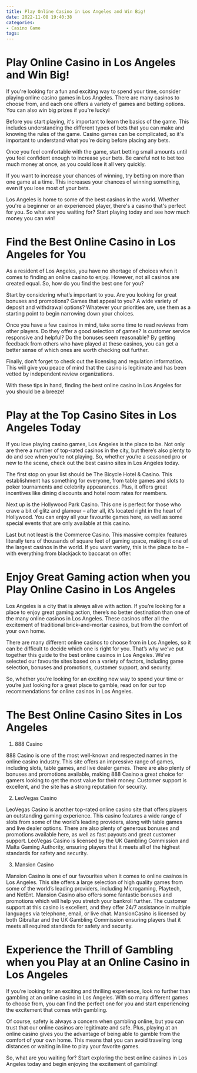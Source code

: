 ```yaml
---
title: Play Online Casino in Los Angeles and Win Big!
date: 2022-11-08 19:40:38
categories:
- Casino Game
tags:
---
```



#  Play Online Casino in Los Angeles and Win Big!

If you're looking for a fun and exciting way to spend your time, consider playing online casino games in Los Angeles. There are many casinos to choose from, and each one offers a variety of games and betting options. You can also win big prizes if you're lucky!

Before you start playing, it's important to learn the basics of the game. This includes understanding the different types of bets that you can make and knowing the rules of the game. Casino games can be complicated, so it's important to understand what you're doing before placing any bets.

Once you feel comfortable with the game, start betting small amounts until you feel confident enough to increase your bets. Be careful not to bet too much money at once, as you could lose it all very quickly.

If you want to increase your chances of winning, try betting on more than one game at a time. This increases your chances of winning something, even if you lose most of your bets.

Los Angeles is home to some of the best casinos in the world. Whether you're a beginner or an experienced player, there's a casino that's perfect for you. So what are you waiting for? Start playing today and see how much money you can win!

#  Find the Best Online Casino in Los Angeles for You

As a resident of Los Angeles, you have no shortage of choices when it comes to finding an online casino to enjoy. However, not all casinos are created equal. So, how do you find the best one for you?

Start by considering what’s important to you. Are you looking for great bonuses and promotions? Games that appeal to you? A wide variety of deposit and withdrawal options? Whatever your priorities are, use them as a starting point to begin narrowing down your choices.

Once you have a few casinos in mind, take some time to read reviews from other players. Do they offer a good selection of games? Is customer service responsive and helpful? Do the bonuses seem reasonable? By getting feedback from others who have played at these casinos, you can get a better sense of which ones are worth checking out further.

Finally, don’t forget to check out the licensing and regulation information. This will give you peace of mind that the casino is legitimate and has been vetted by independent review organizations.

With these tips in hand, finding the best online casino in Los Angeles for you should be a breeze!

#  Play at the Top Casino Sites in Los Angeles Today

If you love playing casino games, Los Angeles is the place to be. Not only are there a number of top-rated casinos in the city, but there’s also plenty to do and see when you’re not playing. So, whether you’re a seasoned pro or new to the scene, check out the best casino sites in Los Angeles today.

The first stop on your list should be The Bicycle Hotel & Casino. This establishment has something for everyone, from table games and slots to poker tournaments and celebrity appearances. Plus, it offers great incentives like dining discounts and hotel room rates for members.

Next up is the Hollywood Park Casino. This one is perfect for those who crave a bit of glitz and glamour – after all, it’s located right in the heart of Hollywood. You can enjoy all your favourite games here, as well as some special events that are only available at this casino.

Last but not least is the Commerce Casino. This massive complex features literally tens of thousands of square feet of gaming space, making it one of the largest casinos in the world. If you want variety, this is the place to be – with everything from blackjack to baccarat on offer.

#  Enjoy Great Gaming action when you Play Online Casino in Los Angeles 

Los Angeles is a city that is always alive with action. If you’re looking for a place to enjoy great gaming action, there’s no better destination than one of the many online casinos in Los Angeles. These casinos offer all the excitement of traditional brick-and-mortar casinos, but from the comfort of your own home.

There are many different online casinos to choose from in Los Angeles, so it can be difficult to decide which one is right for you. That’s why we’ve put together this guide to the best online casinos in Los Angeles. We’ve selected our favourite sites based on a variety of factors, including game selection, bonuses and promotions, customer support, and security.

So, whether you’re looking for an exciting new way to spend your time or you’re just looking for a great place to gamble, read on for our top recommendations for online casinos in Los Angeles.

#  The Best Online Casino Sites in Los Angeles 

1) 888 Casino

888 Casino is one of the most well-known and respected names in the online casino industry. This site offers an impressive range of games, including slots, table games, and live dealer games. There are also plenty of bonuses and promotions available, making 888 Casino a great choice for gamers looking to get the most value for their money. Customer support is excellent, and the site has a strong reputation for security.

2) LeoVegas Casino

LeoVegas Casino is another top-rated online casino site that offers players an outstanding gaming experience. This casino features a wide range of slots from some of the world’s leading providers, along with table games and live dealer options. There are also plenty of generous bonuses and promotions available here, as well as fast payouts and great customer support. LeoVegas Casino is licensed by the UK Gambling Commission and Malta Gaming Authority, ensuring players that it meets all of the highest standards for safety and security.

3) Mansion Casino

Mansion Casino is one of our favourites when it comes to online casinos in Los Angeles. This site offers a large selection of high quality games from some of the world’s leading providers, including Microgaming, Playtech, and NetEnt. Mansion Casino also offers some fantastic bonuses and promotions which will help you stretch your bankroll further. The customer support at this casino is excellent, and they offer 24/7 assistance in multiple languages via telephone, email, or live chat. MansionCasino is licensed by both Gibraltar and the UK Gambling Commission ensuring players that it meets all required standards for safety and security.

#  Experience the Thrill of Gambling when you Play at an Online Casino in Los Angeles

If you’re looking for an exciting and thrilling experience, look no further than gambling at an online casino in Los Angeles. With so many different games to choose from, you can find the perfect one for you and start experiencing the excitement that comes with gambling.

Of course, safety is always a concern when gambling online, but you can trust that our online casinos are legitimate and safe. Plus, playing at an online casino gives you the advantage of being able to gamble from the comfort of your own home. This means that you can avoid traveling long distances or waiting in line to play your favorite games.

So, what are you waiting for? Start exploring the best online casinos in Los Angeles today and begin enjoying the excitement of gambling!